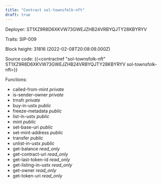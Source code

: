```yaml
---
title: "Contract sol-townsfolk-nft"
draft: true
---
```

Deployer: ST1XZ9R8D6XKVW73GWEJZHB24VRBYQJTY28KBYRYV

Traits:
SIP-009 



Block height: 31816 (2022-02-08T20:08:09.000Z)

Source code: {{<contractref "sol-townsfolk-nft" ST1XZ9R8D6XKVW73GWEJZHB24VRBYQJTY28KBYRYV sol-townsfolk-nft>}}

Functions:

* called-from-mint _private_
* is-sender-owner _private_
* trnsfr _private_
* buy-in-ustx _public_
* freeze-metadata _public_
* list-in-ustx _public_
* mint _public_
* set-base-uri _public_
* set-mint-address _public_
* transfer _public_
* unlist-in-ustx _public_
* get-balance _read_only_
* get-contract-uri _read_only_
* get-last-token-id _read_only_
* get-listing-in-ustx _read_only_
* get-owner _read_only_
* get-token-uri _read_only_
